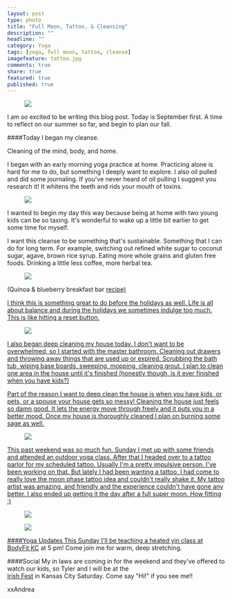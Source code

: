 ```yaml
---
layout: post
type: photo
title: "Full Moon, Tattoo, & Cleansing"
description: ""
headline: ""
category: Yoga
tags: [yoga, full moon, tattoo, cleanse]
imagefeature: tattoo.jpg
comments: true
share: true
featured: true
published: true
---
```


<figure>
  <img src="http://i1208.photobucket.com/albums/cc370/apegg23/IMG_6906_zps4tceai8g.jpg">
</figure>




I am so excited to be writing this blog post. Today is September first. A time to reflect on our summer so far, and begin to plan our fall.  

####Today I began my cleanse.

Cleaning of the mind, body, and home.

I began with an early morning yoga practice at home. Practicing alone is hard for me to do, but something I deeply want to explore.  I also oil pulled and did some journaling.  If you've never heard of oil pulling I suggest you research it!  It whitens the teeth and rids your mouth of toxins. 


<figure>
  <img src="http://i1208.photobucket.com/albums/cc370/apegg23/IMG_6956_zps9xryr34o.jpg">
</figure>

I wanted to begin my day this way because being at home with two young kids can be so taxing. It's wonderful to wake up a little bit earlier to get some time for myself.

I want this cleanse to be something that's sustainable. Something that I can do for long term.  For example, switching out refined white sugar to coconut sugar, agave, brown rice syrup.  Eating more whole grains and gluten free foods.  Drinking a little less coffee, more herbal tea.  

<figure>
  <img src="http://i1208.photobucket.com/albums/cc370/apegg23/IMG_6958_zpsog8lata2.jpg">
</figure>

(Quinoa & blueberry breakfast bar <a href="http://www.simplyquinoa.com/blueberry-quinoa-breakfast-bars/" target="_blank">recipe)

I think this is something great to do before the holidays as well. Life is all about balance and during the holidays we sometimes indulge too much.  This is like hitting a reset button.

<figure>
  <img src="http://i1208.photobucket.com/albums/cc370/apegg23/IMG_6959_zpskrufz0bb.jpg">
</figure>

I also began deep cleaning my house today.  I don't want to be overwhelmed, so I started with the master bathroom.  Cleaning out drawers and throwing away things that are used up or expired.  Scrubbing the bath tub, wiping base boards, sweeping, mopping, cleaning grout. I plan to clean one area in the house until it's finished (honestly though, is it ever finished when you have kids?)

Part of the reason I want to deep clean the house is when you have kids, or pets, or a spouse your house gets so messy! Cleaning the house just feels so damn good.  It lets the energy move through freely and it puts you in a better mood.  Once my house is thoroughly cleaned I plan on burning some sage as well.


<figure>
  <img src="http://i1208.photobucket.com/albums/cc370/apegg23/IMG_6906_zps4tceai8g.jpg">
</figure>


This past weekend was so much fun. Sunday I met up with some friends and attended an outdoor yoga class. After that I headed over to a tattoo parlor for my scheduled tattoo.  Usually I'm a pretty impulsive person. I've been working on that. But lately I had been wanting a tattoo. I had come to really love the moon phase tattoo idea and couldn't really shake it.  My tattoo artist was amazing, and friendly and the experience couldn't have gone any better.  I also ended up getting it the day after a full super moon. How fitting :)

<figure>
  <img src="http://i1208.photobucket.com/albums/cc370/apegg23/FullSizeRender%202_zpsze3wyl3r.jpg">
</figure>

<figure>
  <img src="http://i1208.photobucket.com/albums/cc370/apegg23/IMG_7005_zps5vlqrhc8.jpg">
</figure>

####Yoga Updates
This Sunday I'll be teaching a heated yin class at <a href="http://www.bodyfitkansascity.com/" target="_blank">BodyFit KC</a> at 5 pm! Come join me for warm, deep stretching.

####Social
My in laws are coming in for the weekend and they've offered to watch our kids, so Tyler and I will be at the  
<a href="http://kcirishfest.com/" target="_blank">Irish Fest</a> in Kansas City Saturday. Come say "Hi!" if you see me!! 

xxAndrea
